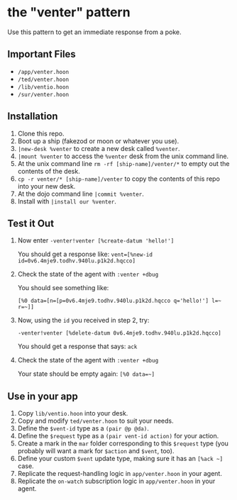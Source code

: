 # the "venter" pattern

Use this pattern to get an immediate response from a poke.

## Important Files
- `/app/venter.hoon`
- `/ted/venter.hoon`
- `/lib/ventio.hoon`
- `/sur/venter.hoon`

## Installation
1. Clone this repo.
2. Boot up a ship (fakezod or moon or whatever you use).
4. `|new-desk %venter` to create a new desk called `%venter`.
5. `|mount %venter` to access the `%venter` desk from the unix command line.
6. At the unix command line `rm -rf [ship-name]/venter/*` to empty out the contents of the desk.
7. `cp -r venter/* [ship-name]/venter` to copy the contents of this repo into your new desk.
8. At the dojo command line `|commit %venter`.
9. Install with `|install our %venter`.

## Test it Out
1. Now enter `-venter!venter [%create-datum 'hello!']`

   You should get a response like: `vent=[%new-id id=0v6.4mje9.todhv.940lu.p1k2d.hqcco]`

3. Check the state of the agent with `:venter +dbug`

   You should see something like: 

   `[%0 data=[n=[p=0v6.4mje9.todhv.940lu.p1k2d.hqcco q='hello!'] l=~ r=~]]`

4. Now, using the `id` you received in step 2, try:

   `-venter!venter [%delete-datum 0v6.4mje9.todhv.940lu.p1k2d.hqcco]`

   You should get a response that says: `ack`

5. Check the state of the agent with `:venter +dbug`

   Your state should be empty again: `[%0 data=~]`

## Use in your app
1. Copy `lib/ventio.hoon` into your desk.
2. Copy and modify `ted/venter.hoon` to suit your needs.
3. Define the `$vent-id` type as a `(pair @p @da)`.
4. Define the `$request` type as a `(pair vent-id action)` for your action.
5. Create a mark in the `mar` folder corresponding to this `$request` type (you probably will want a mark for `$action` and `$vent`, too).
6. Define your custom `$vent` update type, making sure it has an `[%ack ~]` case.
7. Replicate the request-handling logic in `app/venter.hoon` in your agent.
8. Replicate the `on-watch` subscription logic in `app/venter.hoon` in your agent.
